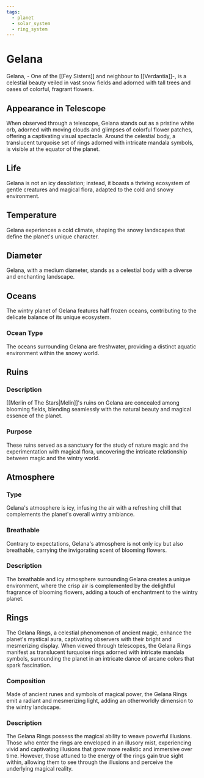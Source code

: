 ```yaml
---
tags:
  - planet
  - solar_system
  - ring_system
---
```

# Gelana

Gelana,  - One of the [[Fey Sisters]] and neighbour to [[Verdantia]]-, is a celestial beauty veiled in vast snow fields and adorned with tall trees and oases of colorful, fragrant flowers. 

## Appearance in Telescope

When observed through a telescope, Gelana stands out as a pristine white orb, adorned with moving clouds and glimpses of colorful flower patches, offering a captivating visual spectacle. Around the celestial body, a translucent turquoise set of rings adorned with intricate mandala symbols, is visible at the equator of the planet.

## Life

Gelana is not an icy desolation; instead, it boasts a thriving ecosystem of gentle creatures and magical flora, adapted to the cold and snowy environment.

## Temperature

Gelana experiences a cold climate, shaping the snowy landscapes that define the planet's unique character.

## Diameter

Gelana, with a medium diameter, stands as a celestial body with a diverse and enchanting landscape.

## Oceans

The wintry planet of Gelana features half frozen oceans, contributing to the delicate balance of its unique ecosystem.

### Ocean Type

The oceans surrounding Gelana are freshwater, providing a distinct aquatic environment within the snowy world.

## Ruins

### Description

[[Merlin of The Stars|Melin]]'s ruins on Gelana are concealed among blooming fields, blending seamlessly with the natural beauty and magical essence of the planet.

### Purpose

These ruins served as a sanctuary for the study of nature magic and the experimentation with magical flora, uncovering the intricate relationship between magic and the wintry world.

## Atmosphere

### Type

Gelana's atmosphere is icy, infusing the air with a refreshing chill that complements the planet's overall wintry ambiance.

### Breathable

Contrary to expectations, Gelana's atmosphere is not only icy but also breathable, carrying the invigorating scent of blooming flowers.

### Description

The breathable and icy atmosphere surrounding Gelana creates a unique environment, where the crisp air is complemented by the delightful fragrance of blooming flowers, adding a touch of enchantment to the wintry planet.

## Rings

The Gelana Rings, a celestial phenomenon of ancient magic, enhance the planet's mystical aura, captivating observers with their bright and mesmerizing display. When viewed through telescopes, the Gelana Rings manifest as translucent turquoise rings adorned with intricate mandala symbols, surrounding the planet in an intricate dance of arcane colors that spark fascination.

### Composition

Made of ancient runes and symbols of magical power, the Gelana Rings emit a radiant and mesmerizing light, adding an otherworldly dimension to the wintry landscape.

### Description

The Gelana Rings possess the magical ability to weave powerful illusions. Those who enter the rings are enveloped in an illusory mist, experiencing vivid and captivating illusions that grow more realistic and immersive over time. However, those attuned to the energy of the rings gain true sight within, allowing them to see through the illusions and perceive the underlying magical reality.


